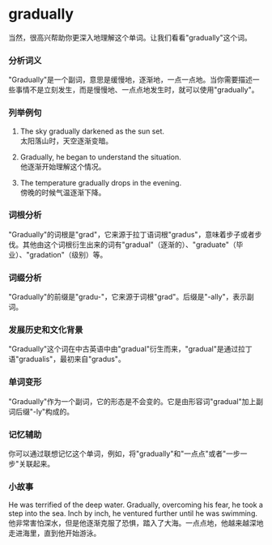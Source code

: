 # gradually

当然，很高兴帮助你更深入地理解这个单词。让我们看看"gradually"这个词。

  

### 分析词义

  

"Gradually"是一个副词，意思是缓慢地，逐渐地，一点一点地。当你需要描述一些事情不是立刻发生，而是慢慢地、一点点地发生时，就可以使用"gradually"。

  

### 列举例句

  

1.  The sky gradually darkened as the sun set.  
    太阳落山时，天空逐渐变暗。
    
      
    
2.  Gradually, he began to understand the situation.  
    他逐渐开始理解这个情况。
    
      
    
3.  The temperature gradually drops in the evening.  
    傍晚的时候气温逐渐下降。
    
      
    

  

### 词根分析

  

"Gradually"的词根是"grad"，它来源于拉丁语词根"gradus"，意味着步子或者步伐。其他由这个词根衍生出来的词有"gradual"（逐渐的）、"graduate"（毕业）、"gradation"（级别）等。

  

### 词缀分析

  

"Gradually"的前缀是"gradu-"，它来源于词根"grad"。后缀是"-ally"，表示副词。

  

### 发展历史和文化背景

  

"Gradually"这个词在中古英语中由"gradual"衍生而来，"gradual"是通过拉丁语"gradualis"，最初来自"gradus"。

  

### 单词变形

  

"Gradually"作为一个副词，它的形态是不会变的。它是由形容词"gradual"加上副词后缀"-ly"构成的。

  

### 记忆辅助

  

你可以通过联想记忆这个单词，例如，将"gradually"和"一点点"或者"一步一步"关联起来。

  

### 小故事

  

He was terrified of the deep water. Gradually, overcoming his fear, he took a step into the sea. Inch by inch, he ventured further until he was swimming.  
他非常害怕深水，但是他逐渐克服了恐惧，踏入了大海。一点点地，他越来越深地走进海里，直到他开始游泳。
